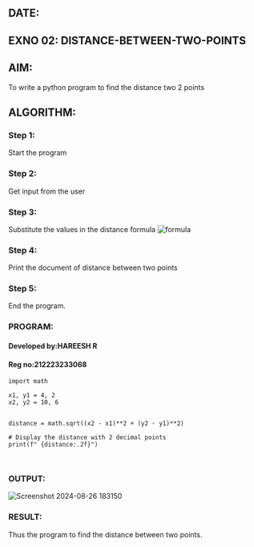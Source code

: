## DATE:
## EXNO 02: DISTANCE-BETWEEN-TWO-POINTS
## AIM:
To write a python program to find the distance two 2 points
## ALGORITHM:
### Step 1:
Start the program
### Step 2:
Get input from the user
### Step 3: 
Substitute the values in the distance formula  ![formula](/formula.JPG)
### Step 4:
Print the document of distance between two points
### Step 5:
End the program.
### PROGRAM:
#### Developed by:HAREESH R
#### Reg no:212223233068
```
import math

x1, y1 = 4, 2
x2, y2 = 10, 6


distance = math.sqrt((x2 - x1)**2 + (y2 - y1)**2)

# Display the distance with 2 decimal points
print(f" {distance:.2f}")



```


### OUTPUT:

![Screenshot 2024-08-26 183150](https://github.com/user-attachments/assets/dde87a3d-1592-472c-92c2-563e9cb40bcf)

### RESULT:
Thus the program to find the distance between two points.




